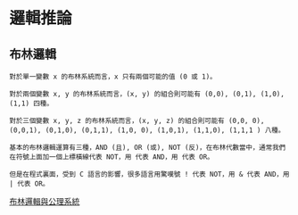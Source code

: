 # 邏輯推論

## 布林邏輯
```
對於單一變數 x 的布林系統而言，x 只有兩個可能的值 (0 或 1)。

對於兩個變數 x, y 的布林系統而言，(x, y) 的組合則可能有 (0,0), (0,1), (1,0), (1,1) 四種。

對於三個變數 x, y, z 的布林系統而言，(x, y, z) 的組合則可能有 (0,0, 0), (0,0,1), (0,1,0), (0,1,1), (1,0, 0), (1,0,1), (1,1,0), (1,1,1 ) 八種。

基本的布林邏輯運算有三種，AND (且), OR (或), NOT (反)，在布林代數當中，通常我們在符號上面加一個上標橫線代表 NOT，用 代表 AND，用 代表 OR。

但是在程式裏面，受到 C 語言的影響，很多語言用驚嘆號 ! 代表 NOT，用 & 代表 AND，用 | 代表 OR。
```

[布林邏輯與公理系統](https://misavo.com/blog/%E9%99%B3%E9%8D%BE%E8%AA%A0/%E6%9B%B8%E7%B1%8D/%E4%BA%BA%E5%B7%A5%E6%99%BA%E6%85%A7/06-%E9%82%8F%E8%BC%AF%E6%8E%A8%E8%AB%96/A-%E9%82%8F%E8%BC%AF%E6%8E%A8%E8%AB%96%E7%B0%A1%E4%BB%8B?fbclid=IwAR3TcO1VnRARYMOkGXZxIxCYZJiQexcYUGqx53T6CZIlPuEgNZLnZjcbkBo)
